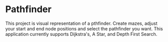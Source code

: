 # Pathfinder
This project is visual representation of a pthfinder. Create mazes, adjust your start and end node positions and select the pathfinder you want. This application currently supports Dijkstra's, A Star, and Depth First Search.
